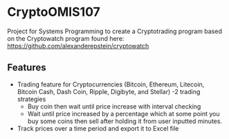 # CryptoOMIS107

Project for Systems Programming to create a Cryptotrading program based on the Cryptowatch program found here: https://github.com/alexanderepstein/cryptowatch

## Features
  * Trading feature for Cryptocurrencies (Bitcoin, Ethereum, Litecoin, Bitcoin Cash, Dash Coin, Ripple, Digibyte, and Stellar)
    -2 trading strategies
      * Buy coin then wait until price increase with interval checking
      * Wait until price increased by a percentage which at some point you buy some coins then sell after holding it from user inputted minutes.
  * Track prices over a time period and export it to Excel file
